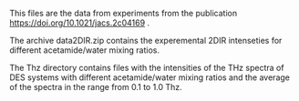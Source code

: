 This files are the data from experiments from the publication https://doi.org/10.1021/jacs.2c04169 .

The archive data2DIR.zip contains the experemental 2DIR intenseties for different acetamide/water mixing ratios.

The Thz directory contains files with the intensities of the THz spectra of DES systems with different acetamide/water mixing ratios
and the average of the spectra in the range from 0.1 to 1.0 Thz.
